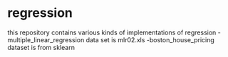 # regression
this repository contains various kinds of implementations of regression
-multiple_linear_regression data set is mlr02.xls
-boston_house_pricing  dataset is from sklearn
